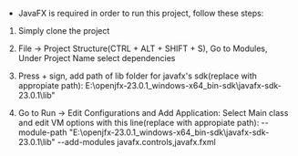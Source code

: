 - JavaFX is required in order to run this project, follow these steps:

1. Simply clone the project

2. File -> Project Structure(CTRL + ALT + SHIFT + S), Go to Modules, Under Project Name select dependencies

3. Press + sign, add path of lib folder for javafx's sdk(replace with appropiate path): E:\openjfx-23.0.1_windows-x64_bin-sdk\javafx-sdk-23.0.1\lib"

4. Go to Run -> Edit Configurations and Add Application: Select Main class and edit VM options with this line(replace with appropiate path): --module-path "E:\openjfx-23.0.1_windows-x64_bin-sdk\javafx-sdk-23.0.1\lib" --add-modules javafx.controls,javafx.fxml

